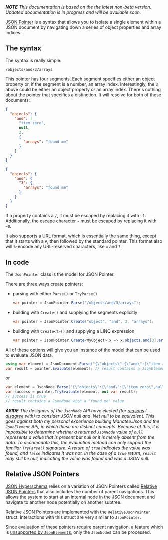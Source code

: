 ***NOTE** This documentation is based on the the latest non-beta version.  Updated documentation is in progress and will be available soon.*

[JSON Pointer](https://tools.ietf.org/html/rfc6901) is a syntax that allows you to isolate a single element within a JSON document by navigating down a series of object properties and array indices.

## The syntax

The syntax is really simple:

```
/objects/and/3/arrays
```

This pointer has four segments.  Each segment specifies either an object property or, if the segment is a number, an array index.  Interestingly, the `3` above could be either an object property *or* an array index.  There's nothing about the pointer that specifies a distinction.  It will resolve for both of these documents:

```json
{
  "objects": {
    "and": [
      "item zero",
      null,
      2,
      {
        "arrays": "found me"
      }
    ]
  }
}

{
  "objects": {
    "and": {
      "3": {
        "arrays": "found me"
      }
    }
  }
}
```

If a property contains a `/`, it must be escaped by replacing it with `~1`.  Additionally, the escape character `~` must be escaped by replacing it with `~0`.

It also supports a URL format, which is essentially the same thing, except that it starts with a `#`, then followed by the standard pointer.  This format also will `%`-encode any URL-reserved characters, like `=` and `?`.

## In code

The `JsonPointer` class is the model for JSON Pointer.

There are three ways create pointers:

- parsing with either `Parse()` or `TryParse()`
  ```c#
  var pointer = JsonPointer.Parse("/objects/and/3/arrays");
  ```
- building with `Create()` and supplying the segments explicitly
  ```c#
  var pointer = JsonPointer.Create("object", "and", 3, "arrays");
  ```
- building with `Create<T>()` and supplying a LINQ expression
  ```c#
  var pointer = JsonPointer.Create<MyObject>(x => x.objects.and[3].arrays);
  ```

All of these options will give you an instance of the model that can be used to evaluate JSON data.

```c#
using var element = JsonDocument.Parse("{\"objects\":{\"and\":[\"item zero\",null,2,{\"arrays\":\"found me\"}]}}");
var result = pointer.Evaluate(element); // result contains a JsonElement with a "found me" value
```

or

```c#
var element = JsonNode.Parse("{\"objects\":{\"and\":[\"item zero\",null,2,{\"arrays\":\"found me\"}]}}");
var success = pointer.TryEvaluate(element, out var result);
// success is true
// result contains a JsonNode with a "found me" value
```

***ASIDE** The designers of the `JsonNode` API have elected (for [reasons](https://github.com/dotnet/designs/blob/40794be63ecd8b35e9596412050a84dedd575b99/accepted/2020/serializer/WriteableDomAndDynamic.md#missing-vs-null) I [disagree](https://github.com/dotnet/runtime/issues/66948#issuecomment-1080148457) with) to consider JSON null and .Net null to be equivalent.  This goes against both my personal experience building Manatee.Json and the `JsonElement` API, in which these are distinct concepts.  Because of this, it is impossible to determine whether a returned `JsonNode` value of `null` represents a value that is present but null or it is merely absent from the data.  To accomodate this, the evaluation method can only support the familiar `TryParse()` signature.  A return of `true` indicates the value was found, and `false` indicates it was not.  In the case of a `true` return, `result` may still be null, indicating the value was found and was a JSON null.*

## Relative JSON Pointers

[JSON Hyperschema](https://datatracker.ietf.org/doc/draft-handrews-json-schema-hyperschema/) relies on a variation of JSON Pointers called [Relative JSON Pointers](https://tools.ietf.org/id/draft-handrews-relative-json-pointer-00.html) that also includes the number of parent navigations.  This allows the system to start at an internal node in the JSON document and navigate to another node potentially on another subtree.

Relative JSON Pointers are implemented with the `RelativeJsonPointer` struct.  Interactions with this struct are very similar to `JsonPointer`.

Since evaluation of these pointers require parent navigation, a feature which is [unsupported by `JsonElement`s](https://github.com/dotnet/runtime/issues/40452), only the `JsonNode`s can be processed.
